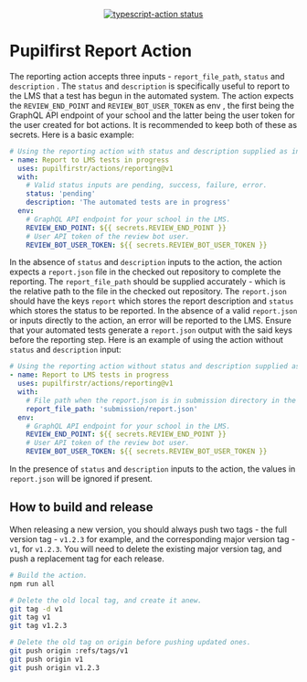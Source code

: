 <p align="center">
  <a href="https://github.com/actions/typescript-action/actions"><img alt="typescript-action status" src="https://github.com/actions/typescript-action/workflows/build-test/badge.svg"></a>
</p>

# Pupilfirst Report Action

The reporting action accepts three inputs - `report_file_path`, `status` and `description` . The `status` and `description` is specifically useful to report to the LMS that a test has begun in the automated system. The action expects the `REVIEW_END_POINT` and `REVIEW_BOT_USER_TOKEN` as env , the first being the GraphQL API endpoint of your school and the latter being the user token for the user created for bot actions. It is recommended to keep both of these as secrets. Here is a basic example:

```yaml
# Using the reporting action with status and description supplied as input.
- name: Report to LMS tests in progress
  uses: pupilfirstr/actions/reporting@v1
  with:
    # Valid status inputs are pending, success, failure, error.
    status: 'pending'
    description: 'The automated tests are in progress'
  env:
    # GraphQL API endpoint for your school in the LMS.
    REVIEW_END_POINT: ${{ secrets.REVIEW_END_POINT }}
    # User API token of the review bot user.
    REVIEW_BOT_USER_TOKEN: ${{ secrets.REVIEW_BOT_USER_TOKEN }}
```

In the absence of `status` and `description` inputs to the action, the action expects a `report.json` file in the checked out repository to complete the reporting. The `report_file_path` should be supplied accurately - which is the relative path to the file in the checked out repository. The `report.json` should have the keys `report` which stores the report description and `status` which stores the status to be reported. In the absence of a valid `report.json` or inputs directly to the action, an error will be reported to the LMS. Ensure that your automated tests generate a `report.json` output with the said keys before the reporting step. Here is an example of using the action without `status` and `description` input:

```yaml
# Using the reporting action without status and description supplied as input.
- name: Report to LMS tests in progress
  uses: pupilfirstr/actions/reporting@v1
  with:
    # File path when the report.json is in submission directory in the checked out repo.
    report_file_path: 'submission/report.json'
  env:
    # GraphQL API endpoint for your school in the LMS.
    REVIEW_END_POINT: ${{ secrets.REVIEW_END_POINT }}
    # User API token of the review bot user.
    REVIEW_BOT_USER_TOKEN: ${{ secrets.REVIEW_BOT_USER_TOKEN }}
```

In the presence of `status` and `description` inputs to the action, the values in `report.json` will be ignored if present.

## How to build and release

When releasing a new version, you should always push two tags - the full version tag - `v1.2.3` for example, and the corresponding major version tag - `v1`, for `v1.2.3`. You will need to delete the existing major version tag, and push a replacement tag for each release.

```bash
# Build the action.
npm run all

# Delete the old local tag, and create it anew.
git tag -d v1
git tag v1
git tag v1.2.3

# Delete the old tag on origin before pushing updated ones.
git push origin :refs/tags/v1
git push origin v1
git push origin v1.2.3
```
